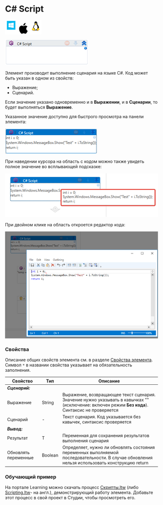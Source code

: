 # C# Script

![](<../../../.gitbook/assets/image (100) (1) (1) (1) (1) (1) (1) (1) (2) (66).png>)

![](<../../../.gitbook/assets/image (137).png>)

Элемент производит выполнение сценария на языке C#. Код может быть указан в одном из свойств:
* Выражение;
* Сценарий.

Если значение указано одновременно и в **Выражении**, и в **Сценарии**, то будет выполняться **Выражение**.

Указанное значение доступно для быстрого просмотра на панели элемента:

![](<../../../.gitbook/assets/c-script-view-code.png>)

При наведении курсора на область с кодом можно также увидеть полное значение во всплывающей подсказке:

![](<../../../.gitbook/assets/c-script-hint-2.png>)

При двойном клике на область откроется редактор кода:

![](<../../../.gitbook/assets/c-script-edit-code.png>)


### Свойства
Описание общих свойств элемента см. в разделе [Свойства элемента](https://docs.primo-rpa.ru/primo-rpa/primo-studio/process/elements#svoistva-elementa).\
Символ `*` в названии свойства указывает на обязательность заполнения.

| Свойство             | Тип     | Описание                                                                                                                   |
| -------------------- | ------- | -------------------------------------------------------------------------------------------------------------------------- |
| ***Сценарий:***      |         |                                                                                                                            |
| Выражение            | String  | Выражение, возвращающее текст сценария. Значение нужно указывать в кавычках "" (исключение: включен режим **Без кода**). Синтаксис не проверяется |
| Сценарий             | -       | Текст сценария. Код указывается без кавычек, синтаксис проверяется                                                         |
| ***Вывод:***         |         |                                                                                                                            |
| Результат            | T       | Переменная для сохранения результатов выполнения сценария                                                                  |
| Обновлять переменные | Boolean | Определяет, нужно ли обновлять состояния переменных выполняемой последовательности. В случае обновления нельзя использовать конструкцию return |


### Обучающий пример

На портале Learning можно скачать процесс [Скрипты.ltw](https://github.com/PrimoRPA/Learning/blob/master/StudioActivities/Ru/%D0%9F%D1%80%D0%BE%D0%B3%D1%80%D0%B0%D0%BC%D0%BC%D0%B8%D1%80%D0%BE%D0%B2%D0%B0%D0%BD%D0%B8%D0%B5/%D0%A1%D0%BA%D1%80%D0%B8%D0%BF%D1%82%D1%8B.ltw) (либо [Scripting.ltw](https://github.com/PrimoRPA/Learning/blob/master/StudioActivities/En/Programming/Scripting.ltw)- на англ.), демонстрирующий работу элемента. Добавьте этот процесс в свой проект в Студии, чтобы просмотреть его.
